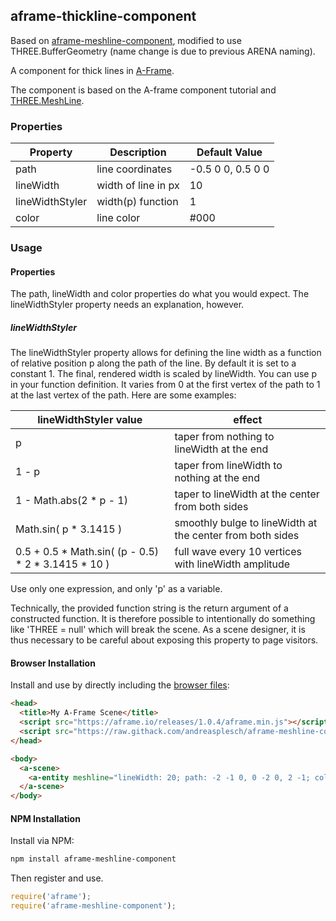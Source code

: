 ## aframe-thickline-component

Based on [aframe-meshline-component](https://github.com/andreasplesch/aframe-meshline-component), modified to use THREE.BufferGeometry (name change is due to previous ARENA naming).

A component for thick lines in [A-Frame](https://aframe.io).

The component is based on the A-frame component tutorial and [THREE.MeshLine](https://github.com/spite/THREE.MeshLine).


### Properties

| Property | Description | Default Value |
| -------- | ----------- | ------------- |
|    path      |    line coordinates         |    -0.5 0 0, 0.5 0 0           |
| lineWidth | width of line in px | 10 |
| lineWidthStyler | width(p) function | 1 |
| color | line color | #000 |

### Usage

#### Properties

The path, lineWidth and color properties do what you would expect. The lineWidthStyler property needs an explanation, however.

##### lineWidthStyler

The lineWidthStyler property allows for defining the line width as a function of relative position p along the path of the line. By default it is set to a constant 1. The final, rendered width is scaled by lineWidth. You can use p in your function definition. It varies from 0 at the first vertex of the path to 1 at the last vertex of the path. Here are some examples:

| lineWidthStyler value | effect |
| --------------------- | ------ |
| p | taper from nothing to lineWidth at the end |
| 1 - p | taper from lineWidth to nothing at the end |
| 1 - Math.abs(2 * p - 1) | taper to lineWidth at the center from both sides |
| Math.sin( p * 3.1415 ) | smoothly bulge to lineWidth at the center from both sides |
| 0.5 + 0.5 * Math.sin( (p - 0.5) * 2 * 3.1415 * 10 ) | full wave every 10 vertices with lineWidth amplitude |

Use only one expression, and only 'p' as a variable.

Technically, the provided function string is the return argument of a constructed function. It is therefore possible to intentionally do something like 'THREE = null' which will break the scene. As a scene designer, it is thus necessary to be careful about exposing this property to page visitors.
 
#### Browser Installation

Install and use by directly including the [browser files](dist):

```html
<head>
  <title>My A-Frame Scene</title>
  <script src="https://aframe.io/releases/1.0.4/aframe.min.js"></script>
  <script src="https://raw.githack.com/andreasplesch/aframe-meshline-component/master/dist/aframe-meshline-component.min.js"></script>
</head>

<body>
  <a-scene>
    <a-entity meshline="lineWidth: 20; path: -2 -1 0, 0 -2 0, 2 -1; color: #E20049"></a-entity>
  </a-scene>
</body>
```

#### NPM Installation

Install via NPM:

```bash
npm install aframe-meshline-component
```

Then register and use.

```js
require('aframe');
require('aframe-meshline-component');
```
